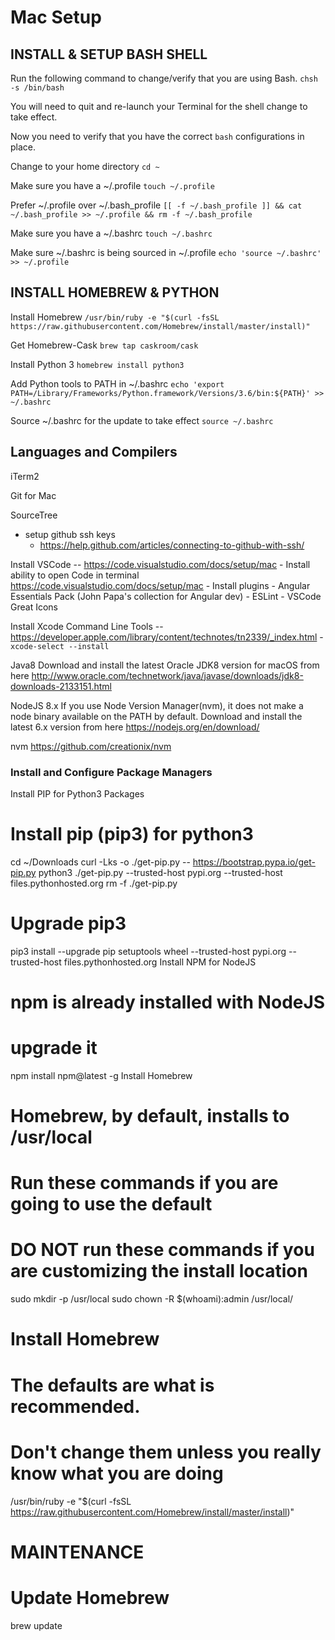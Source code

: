 # Mac Setup

## INSTALL & SETUP BASH SHELL

Run the following command to change/verify that you are using Bash.
`chsh -s /bin/bash`

You will need to quit and re-launch your Terminal for the shell change to take effect.

Now you need to verify that you have the correct `bash` configurations in place.

Change to your home directory
`cd ~`

Make sure you have a ~/.profile
`touch ~/.profile`

Prefer ~/.profile over ~/.bash_profile
`[[ -f ~/.bash_profile ]] && cat ~/.bash_profile >> ~/.profile && rm -f ~/.bash_profile`

Make sure you have a ~/.bashrc
`touch ~/.bashrc`

Make sure ~/.bashrc is being sourced in ~/.profile
`echo 'source ~/.bashrc' >> ~/.profile`



## INSTALL HOMEBREW & PYTHON

Install Homebrew
`/usr/bin/ruby -e "$(curl -fsSL https://raw.githubusercontent.com/Homebrew/install/master/install)"`

Get Homebrew-Cask
`brew tap caskroom/cask`

Install Python 3
`homebrew install python3`



Add Python tools to PATH in ~/.bashrc
`echo 'export PATH=/Library/Frameworks/Python.framework/Versions/3.6/bin:${PATH}' >> ~/.bashrc`

Source ~/.bashrc for the update to take effect
`source ~/.bashrc`



## Languages and Compilers

iTerm2

Git for Mac

SourceTree
- setup github ssh keys
    - https://help.github.com/articles/connecting-to-github-with-ssh/

Install VSCode -- https://code.visualstudio.com/docs/setup/mac
    - Install ability to open Code in terminal https://code.visualstudio.com/docs/setup/mac 
    - Install plugins
        - Angular Essentials Pack (John Papa's collection for Angular dev)
        - ESLint
        - VSCode Great Icons
        

Install Xcode Command Line Tools -- https://developer.apple.com/library/content/technotes/tn2339/_index.html
    - `xcode-select --install`
    
   

Java8
Download and install the latest Oracle JDK8 version for macOS from here http://www.oracle.com/technetwork/java/javase/downloads/jdk8-downloads-2133151.html

NodeJS 8.x
If you use Node Version Manager(nvm), it does not make a node binary available on the PATH by default.
Download and install the latest 6.x version from here https://nodejs.org/en/download/

nvm
https://github.com/creationix/nvm




### Install and Configure Package Managers

Install PIP for Python3 Packages
# Install pip (pip3) for python3
cd ~/Downloads
curl -Lks -o ./get-pip.py -- https://bootstrap.pypa.io/get-pip.py
python3 ./get-pip.py --trusted-host pypi.org --trusted-host files.pythonhosted.org
rm -f ./get-pip.py

# Upgrade pip3
pip3 install --upgrade pip setuptools wheel --trusted-host pypi.org --trusted-host files.pythonhosted.org
Install NPM for NodeJS
# npm is already installed with NodeJS
#   upgrade it
npm install npm@latest -g
Install Homebrew

# Homebrew, by default, installs to /usr/local
# Run these commands if you are going to use the default
# DO NOT run these commands if you are customizing the install location
sudo mkdir -p /usr/local
sudo chown -R $(whoami):admin /usr/local/

# Install Homebrew
#   The defaults are what is recommended.
#   Don't change them unless you really know what you are doing
/usr/bin/ruby -e "$(curl -fsSL https://raw.githubusercontent.com/Homebrew/install/master/install)"



# MAINTENANCE

# Update Homebrew
brew update


